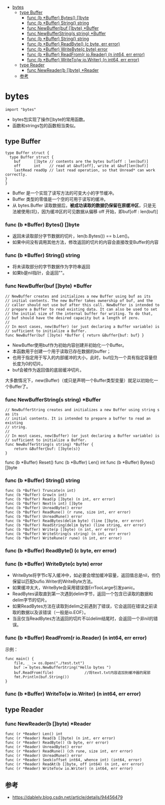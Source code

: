 <!-- MDTOC maxdepth:6 firsth1:1 numbering:0 flatten:0 bullets:1 updateOnSave:1 -->

- [bytes](#bytes)   
   - [type Buffer](#type-buffer)   
      - [func (b *Buffer) Bytes() []byte](#func-b-buffer-bytes-byte)   
      - [func (b *Buffer) String() string](#func-b-buffer-string-string)   
      - [func NewBuffer(buf []byte) *Buffer](#func-newbufferbuf-byte-buffer)   
      - [func NewBufferString(s string) *Buffer](#func-newbufferstrings-string-buffer)   
      - [func (b *Buffer) String() string](#func-b-buffer-string-string)   
      - [func (b *Buffer) ReadByte() (c byte, err error)](#func-b-buffer-readbyte-c-byte-err-error)   
      - [func (b *Buffer) WriteByte(c byte) error](#func-b-buffer-writebytec-byte-error)   
      - [func (b *Buffer) ReadFrom(r io.Reader) (n int64, err error)](#func-b-buffer-readfromr-ioreader-n-int64-err-error)   
      - [func (b *Buffer) WriteTo(w io.Writer) (n int64, err error)](#func-b-buffer-writetow-iowriter-n-int64-err-error)   
   - [type Reader](#type-reader)   
      - [func NewReader(b []byte) *Reader](#func-newreaderb-byte-reader)   
   - [参考](#参考)   

<!-- /MDTOC -->




# bytes

```
import "bytes"
```

* bytes包实现了操作[]byte的常用函数。
* 函数和strings包的函数相当类似。



## type Buffer

```
type Buffer struct {
  type Buffer struct {
	buf      []byte // contents are the bytes buf[off : len(buf)]
	off      int    // read at &buf[off], write at &buf[len(buf)]
	lastRead readOp // last read operation, so that Unread* can work correctly.
}
}
```

* Buffer 是一个实现了读写方法的可变大小的字节缓冲。
* Buffer 类型的零值是一个空的可用于读写的缓冲。
* 从 bytes.Buffer 读取数据后，**被成功读取的数据仍保留在原缓冲区**，只是无法被使用(坑)，因为缓冲区的可见数据从偏移 off 开始，即buf[off : len(buf)]

### func (b *Buffer) Bytes() []byte

* 返回未读取部分字节数据的切片，len(b.Bytes()) == b.Len()。
* 如果中间没有调用其他方法，修改返回的切片的内容会直接改变Buffer的内容

### func (b *Buffer) String() string

* 将未读取部分的字节数据作为字符串返回
* 如果b是nil指针，会返回"<nil>"。











### func NewBuffer(buf []byte) *Buffer

```
// NewBuffer creates and initializes a new Buffer using buf as its
// initial contents. The new Buffer takes ownership of buf, and the
// caller should not use buf after this call. NewBuffer is intended to
// prepare a Buffer to read existing data. It can also be used to set
// the initial size of the internal buffer for writing. To do that,
// buf should have the desired capacity but a length of zero.
//
// In most cases, new(Buffer) (or just declaring a Buffer variable) is
// sufficient to initialize a Buffer.
func NewBuffer(buf []byte) *Buffer { return &Buffer{buf: buf} }
```

* NewBuffer使用buf作为初始内容创建并初始化一个Buffer。
* 本函数用于创建一个用于读取已存在数据的buffer；
* 也用于指定用于写入的内部缓冲的大小，此时，buf应为一个具有指定容量但长度为0的切片。
* buf会被作为返回值的底层缓冲切片。

大多数情况下，new(Buffer)（或只是声明一个Buffer类型变量）就足以初始化一个Buffer了。



### func NewBufferString(s string) *Buffer

```
// NewBufferString creates and initializes a new Buffer using string s as its
// initial contents. It is intended to prepare a buffer to read an existing
// string.
//
// In most cases, new(Buffer) (or just declaring a Buffer variable) is
// sufficient to initialize a Buffer.
func NewBufferString(s string) *Buffer {
	return &Buffer{buf: []byte(s)}
}
```

func (b *Buffer) Reset()
func (b *Buffer) Len() int
func (b *Buffer) Bytes() []byte

### func (b *Buffer) String() string



```
func (b *Buffer) Truncate(n int)
func (b *Buffer) Grow(n int)
func (b *Buffer) Read(p []byte) (n int, err error)
func (b *Buffer) Next(n int) []byte
func (b *Buffer) UnreadByte() error
func (b *Buffer) ReadRune() (r rune, size int, err error)
func (b *Buffer) UnreadRune() error
func (b *Buffer) ReadBytes(delim byte) (line []byte, err error)
func (b *Buffer) ReadString(delim byte) (line string, err error)
func (b *Buffer) Write(p []byte) (n int, err error)
func (b *Buffer) WriteString(s string) (n int, err error)
func (b *Buffer) WriteRune(r rune) (n int, err error)
```


### func (b *Buffer) ReadByte() (c byte, err error)
### func (b *Buffer) WriteByte(c byte) error

* WriteByte将字节c写入缓冲中，如必要会增加缓冲容量，返回值总是nil，但仍保留以匹配bufio.Writer的WriteByte方法。
* 如果缓冲太大，WriteByte会采用错误值ErrTooLarge引发panic。
* ReadBytes读取直到第一次遇到delim字节，返回一个包含已读取的数据和delim字节的切片。
* 如果ReadBytes方法在读取到delim之前遇到了错误，它会返回在错误之前读取的数据以及该错误（一般是io.EOF）。
* 当且仅当ReadBytes方法返回的切片不以delim结尾时，会返回一个非nil的错误。




### func (b *Buffer) ReadFrom(r io.Reader) (n int64, err error)


示例：

```
func main() {
    file, _ := os.Open("./test.txt")    
    buf := bytes.NewBufferString("Hello bytes ")    
    buf.ReadFrom(file)              //将text.txt内容追加到缓冲器的尾部    
    fmt.Println(buf.String())
}
```



### func (b *Buffer) WriteTo(w io.Writer) (n int64, err error)










## type Reader

### func NewReader(b []byte) *Reader

```
func (r *Reader) Len() int
func (r *Reader) Read(b []byte) (n int, err error)
func (r *Reader) ReadByte() (b byte, err error)
func (r *Reader) UnreadByte() error
func (r *Reader) ReadRune() (ch rune, size int, err error)
func (r *Reader) UnreadRune() error
func (r *Reader) Seek(offset int64, whence int) (int64, error)
func (r *Reader) ReadAt(b []byte, off int64) (n int, err error)
func (r *Reader) WriteTo(w io.Writer) (n int64, err error)
```






## 参考

* <https://dablelv.blog.csdn.net/article/details/94456479>
